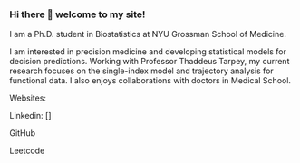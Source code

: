 ### Hi there 👋 welcome to my site!

I am a Ph.D. student in Biostatistics at NYU Grossman School of Medicine.

I am interested in precision medicine and developing statistical models for decision predictions. Working with Professor Thaddeus Tarpey, my current research focuses on the single-index model and trajectory analysis for functional data. I also enjoys collaborations with doctors in Medical School.

Websites:

Linkedin: []

GitHub

Leetcode

<!--
**sakuramomo1005/sakuramomo1005** is a ✨ _special_ ✨ repository because its `README.md` (this file) appears on your GitHub profile.

Here are some ideas to get you started:

- 🔭 I’m currently working on ...
- 🌱 I’m currently learning ...
- 👯 I’m looking to collaborate on ...
- 🤔 I’m looking for help with ...
- 💬 Ask me about ...
- 📫 How to reach me: ...
- 😄 Pronouns: ...
- ⚡ Fun fact: ...
-->
